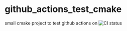 # github_actions_test_cmake
small cmake project to test github actions on
![CI status](https://github.com/lemauee/github_actions_test_cmake/workflows/build_and_run/badge.svg)
